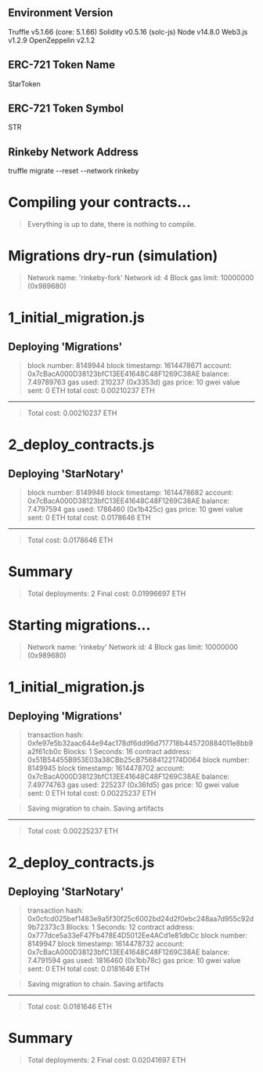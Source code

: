 ## Environment Version
Truffle v5.1.66 (core: 5.1.66)
Solidity v0.5.16 (solc-js)
Node v14.8.0
Web3.js v1.2.9
OpenZeppelin v2.1.2
## ERC-721 Token Name
StarToken
## ERC-721 Token Symbol
STR
## Rinkeby Network Address
truffle migrate --reset --network rinkeby

Compiling your contracts...
===========================
> Everything is up to date, there is nothing to compile.



Migrations dry-run (simulation)
===============================
> Network name:    'rinkeby-fork'
> Network id:      4
> Block gas limit: 10000000 (0x989680)


1_initial_migration.js
======================

   Deploying 'Migrations'
   ----------------------
   > block number:        8149944
   > block timestamp:     1614478671
   > account:             0x7cBacA000D38123bfC13EE41648C48F1269C38AE
   > balance:             7.49789763
   > gas used:            210237 (0x3353d)
   > gas price:           10 gwei
   > value sent:          0 ETH
   > total cost:          0.00210237 ETH

   -------------------------------------
   > Total cost:          0.00210237 ETH


2_deploy_contracts.js
=====================

   Deploying 'StarNotary'
   ----------------------
   > block number:        8149946
   > block timestamp:     1614478682
   > account:             0x7cBacA000D38123bfC13EE41648C48F1269C38AE
   > balance:             7.4797594
   > gas used:            1786460 (0x1b425c)
   > gas price:           10 gwei
   > value sent:          0 ETH
   > total cost:          0.0178646 ETH

   -------------------------------------
   > Total cost:           0.0178646 ETH


Summary
=======
> Total deployments:   2
> Final cost:          0.01996697 ETH





Starting migrations...
======================
> Network name:    'rinkeby'
> Network id:      4
> Block gas limit: 10000000 (0x989680)


1_initial_migration.js
======================

   Deploying 'Migrations'
   ----------------------
   > transaction hash:    0xfe97e5b32aac644e94ac178df6dd96d717718b445720884011e8bb9a2f61cb0c
   > Blocks: 1            Seconds: 16
   > contract address:    0x51B54455B953E03a38CBb25cB75684122174D064
   > block number:        8149945
   > block timestamp:     1614478702
   > account:             0x7cBacA000D38123bfC13EE41648C48F1269C38AE
   > balance:             7.49774763
   > gas used:            225237 (0x36fd5)
   > gas price:           10 gwei
   > value sent:          0 ETH
   > total cost:          0.00225237 ETH


   > Saving migration to chain.
   > Saving artifacts
   -------------------------------------
   > Total cost:          0.00225237 ETH


2_deploy_contracts.js
=====================

   Deploying 'StarNotary'
   ----------------------
   > transaction hash:    0x0cfcd025bef1483e9a5f30f25c6002bd24d2f0ebc248aa7d955c92d9b72373c3
   > Blocks: 1            Seconds: 12
   > contract address:    0x777dce5a33eF47Fb478E4D5012Ee4ACd1e81dbCc
   > block number:        8149947
   > block timestamp:     1614478732
   > account:             0x7cBacA000D38123bfC13EE41648C48F1269C38AE
   > balance:             7.4791594
   > gas used:            1816460 (0x1bb78c)
   > gas price:           10 gwei
   > value sent:          0 ETH
   > total cost:          0.0181646 ETH


   > Saving migration to chain.
   > Saving artifacts
   -------------------------------------
   > Total cost:           0.0181646 ETH


Summary
=======
> Total deployments:   2
> Final cost:          0.02041697 ETH

